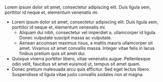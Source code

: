 Lorem ipsum dolor sit amet, consectetur adipiscing elit. Duis ligula sem, porttitor id neque et, elementum venenatis mi.
* Lorem ipsum dolor sit amet, consectetur adipiscing elit. Duis ligula sem, porttitor id neque et, elementum venenatis mi.
    * Aliquam dui nibh, consectetur vel imperdiet a, ullamcorper id ligula. Donec vulputate suscipit massa ac vulputate.
    * Aenean accumsan maximus risus, a mattis mauris ullamcorper sit amet. Vivamus sit amet convallis massa. Integer vitae felis in lacus finibus pretium quis sit amet dui.
* Quisque viverra porttitor libero, vitae venenatis augue. Pellentesque odio velit, faucibus sit amet euismod ut, tempus sit amet quam.
* Donec pretium malesuada arcu quis efficitur. Sed eget lectus libero. Suspendisse id ligula vitae justo convallis sodales non at magna.
